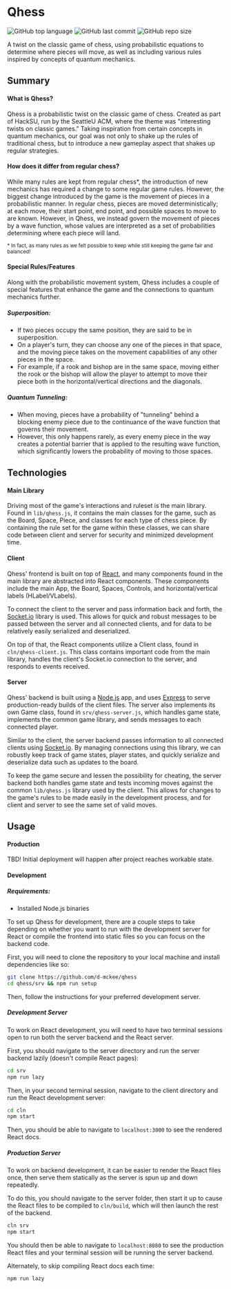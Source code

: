 # Qhess

![GitHub top language](https://img.shields.io/github/languages/top/d-mckee/qhess?color=244d70&style=flat&logo=python) ![GitHub last commit](https://img.shields.io/github/last-commit/d-mckee/qhess?style=flat) ![GitHub repo size](https://img.shields.io/github/repo-size/d-mckee/qhess?style=flat) 

A twist on the classic game of chess, using probabilistic equations to determine where pieces will move, as well as including various rules inspired by concepts of quantum mechanics.

## Summary

#### What is Qhess?

Qhess is a probabilistic twist on the classic game of chess. Created as part of HackSU, run by the SeattleU ACM, where the theme was "interesting twists on classic games." Taking inspiration from certain concepts in quantum mechanics, our goal was not only to shake up the rules of traditional chess, but to introduce a new gameplay aspect that shakes up regular strategies.

#### How does it differ from regular chess?

While many rules are kept from regular chess*, the introduction of new mechanics has required a change to some regular game rules. However, the biggest change introduced by the game is the movement of pieces in a probabilistic manner. In regular chess, pieces are moved deterministically; at each move, their start point, end point, and possible spaces to move to are known. However, in Qhess, we instead govern the movement of pieces by a wave function, whose values are interpreted as a set of probabilities determining where each piece will land.

<sub>* In fact, as many rules as we felt possible to keep while still keeping the game fair and balanced!</sub>

#### Special Rules/Features

Along with the probabilistic movement system, Qhess includes a couple of special features that enhance the game and the connections to quantum mechanics further.

##### Superposition:

- If two pieces occupy the same position, they are said to be in superposition.
- On a player's turn, they can choose any one of the pieces in that space, and the moving piece takes on the movement capabilities of any other pieces in the space.
- For example, if a rook and bishop are in the same space, moving either the rook or the bishop will allow the player to attempt to move their piece both in the horizontal/vertical directions and the diagonals.

##### Quantum Tunneling:

- When moving, pieces have a probability of "tunneling" behind a blocking enemy piece due to the continuance of the wave function that governs their movement.
- However, this only happens rarely, as every enemy piece in the way creates a potential barrier that is applied to the resulting wave function, which significantly lowers the probability of moving to those spaces.

## Technologies

#### Main Library

Driving most of the game's interactions and ruleset is the main library. Found in `lib/qhess.js`, it contains the main classes for the game, such as the Board, Space, Piece, and classes for each type of chess piece. By containing the rule set for the game within these classes, we can share code between client and server for security and minimized development time.

#### Client

Qhess' frontend is built on top of [React](https://reactjs.org/), and many components found in the main library are abstracted into React components. These components include the main App, the Board, Spaces, Controls, and horizontal/vertical labels (HLabel/VLabels).

To connect the client to the server and pass information back and forth, the [Socket.io](https://socket.io/) library is used. This allows for quick and robust messages to be passed between the server and all connected clients, and for data to be relatively easily serialized and deserialized.

On top of that, the React components utilize a Client class, found in `cln/qhess-client.js`. This class contains important code from the main library, handles the client's Socket.io connection to the server, and responds to events received.

#### Server

Qhess' backend is built using a [Node.js](https://nodejs.org/) app, and uses [Express](https://expressjs.com/) to serve production-ready builds of the client files. The server also implements its own Game class, found in `srv/qhess-server.js`, which handles game state, implements the common game library, and sends messages to each connected player.

Similar to the client, the server backend passes information to all connected clients using [Socket.io](https://socket.io/). By managing connections using this library, we can robustly keep track of game states, player states, and quickly serialize and deserialize data such as updates to the board.

To keep the game secure and lessen the possibility for cheating, the server backend both handles game state and tests incoming moves against the common  `lib/qhess.js` library used by the client. This allows for changes to the game's rules to be made easily in the development process, and for client and server to see the same set of valid moves.

## Usage

#### Production

TBD! Initial deployment will happen after project reaches workable state.

#### Development

##### Requirements:

- Installed Node.js binaries

To set up Qhess for development, there are a couple steps to take depending on whether you want to run with the development server for React or compile the frontend into static files so you can focus on the backend code.

First, you will need to clone the repository to your local machine and install dependencies like so:

```bash
git clone https://github.com/d-mckee/qhess
cd qhess/srv && npm run setup
```

Then, follow the instructions for your preferred development server.

##### Development Server

To work on React development, you will need to have two terminal sessions open to run both the server backend and the React server. 

First, you should navigate to the server directory and run the server backend lazily (doesn't compile React pages):

```bash
cd srv
npm run lazy
```

Then, in your second terminal session, navigate to the client directory and run the React development server:

```bash
cd cln
npm start
```

Then, you should be able to navigate to `localhost:3000` to see the rendered React docs.

##### Production Server

To work on backend development, it can be easier to render the React files once, then serve them statically as the server is spun up and down repeatedly.

To do this, you should navigate to the server folder, then start it up to cause the React files to be compiled to `cln/build`, which will then launch the rest of the backend.

```bash
cln srv
npm start
```

You should then be able to navigate to `localhost:8080` to see the production React files and your terminal session will be running the server backend.

Alternately, to skip compiling React docs each time:

```bash
npm run lazy
```

